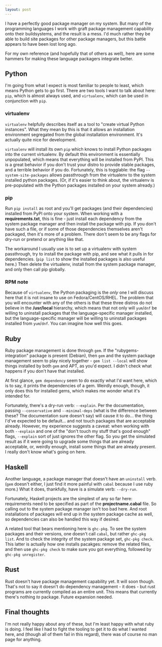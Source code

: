 ```yaml
---
layout: post
---
```


I have a perfectly good package manager on my system.  But many of the
programming languages I work with graft package management capability onto
their buildsystems, and the result is a mess.  I'd much rather they be able to
build site packages for other package managers, but this battle appears to
have been lost long ago.

For my own reference (and hopefully that of others as well), here are some
hammers for making these language packagers integrate better.

## Python

I'm going from what I expect is most familiar to people to least, which means
Python gets to go first.  There are two tools I want to talk about here:
`pip`, which is almost always used, and `virtualenv`, which can be used in
conjunction with `pip`.

### virtualenv

`virtualenv` helpfully describes itself as a tool to "create virtual Python
instances".  What they mean by this is that it allows an installation
environment segregated from the global installation environment.  It's
actually quite nice for development.

`virtualenv` will install its own `pip` which knows to install Python packages
into the current virtualenv.  By default this environment is essentially
unpopulated, which means that everything will be installed from PyPI.  This is
a great behavior if you don't trust your distro to provide stable packages,
and a terrible behavior if you do.  Fortunately, this is togglable: the flag
`--system-site-packages` allows passthrough from the virtualenv to the
system installed python packages.  (Or, if it's easier to think about, the
virtualenv is pre-populated with the Python packages installed on your system
already.)

### pip

Run `pip install` as root and you'll get packages (and their dependencies)
installed from PyPI onto your system.  When working with a
**requirements.txt**, this is fine - just install each dependency from the
system package manager and then install the package with pip.  If you don't
have such a file, or if some of those dependencies themselves aren't packaged,
then it's more of a problem.  There don't seem to be any flags for dry-run or
pretend or anything like that.

The workaround I usually use is to set up a virtualenv with system
passthrough, try to install the package with pip, and see what it pulls in for
dependencies.  (`pip list` to show the installed packages is also useful
here.)  Then delete the virtualenv, install from the system package manager,
and only then call pip globally.

### RPM note

Because of `virtualenv`, the Python packaging is the *only* one I will discuss
here that it is not insane to use on Fedora/CentOS/RHEL.  The problem that you
will encounter with any of the others is that these three distros do not
believe in the **/usr/local** hierarchy, which means that not only will
`yum`/`dnf` be willing to uninstall packages that the language-specific
manager installed, but the language-specific manager will be willing to
uninstall packages installed from `yum`/`dnf`.  You can imagine how well this
goes.

## Ruby

Ruby package management is done through `gem`.  If the "rubygems-integration"
package is present (Debian), then `gem` and the system package management seem
to play nicely together - `gem list --local` will show things installed by
both `gem` and APT, as you'd expect.  I didn't check what happens if you don't
have that installed.

At first glance, `gem dependency` seem to do exactly what I'd want here, which
is to say, it prints the dependencies of a gem.  Weirdly enough, though, it
only does this for installed gems, which makes me wonder what it's intended
for.

Fortunately, there's a dry-run verb: `--explain`.  Per the documentation,
passing `--conservative` and `--minimal-deps` (what is the difference between
these?  The documentation sure doesn't say) will cause it to do... the thing
I'd've expected to be default... and not touch packages that are acceptable
already.  However, my experience suggests a caveat: when working with both
`--explain` and one of the "don't touch my stuff that's good enough" flags,
`--explain` sort of just ignores the other flag.  So you get the simulated
result as if it were going to upgrade some things that are already acceptable,
or, weirdly enough, install some things that are already present.  I really
don't know what's going on here.

## Haskell

Another language, a package manager that doesn't have an `uninstall`
verb.  (`gem` doesn't either, I just find it more painful with `cabal`
because I use ruby more.)  What it does, thankfully, have is a
simulate verb: `--dry-run`.

Fortunately, Haskell projects are the simplest of any so far here:
requirements need to be specified as part of the **projectname.cabal** file.
So calling out to the system package manager isn't too bad here.  And root
installations of packages will end up in the system package cache as well, so
dependencies can also be handled this way if desired.

A related tool that bears mentioning here is `ghc-pkg`.  To see the system
packages and their versions, one doesn't call `cabal`, but rather `ghc-pkg
list`.  And to check the integrity of the system package set, `ghc-pkg
check`.  This latter is actually how one installs pacakges: remove the related
files, and then use `ghc-pkg check` to make sure you got everything, followed
by `ghc-pkg unregister`.

## Rust

Rust doesn't have package management capability yet.  It will soon though.
That's not to say it doesn't do dependency management - it does - but rust
programs are currently compiled as an entire unit.  This means that currently
there's nothing *to* package.  Future expansion needed.

## Final thoughts

I'm not really happy about any of these, but I'm least happy with what ruby is
doing.  I feel like I had to fight the tooling to get it to do what I wanted
here, and (though all of them fail in this regard), there was of course no man
page for anything.
